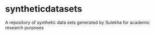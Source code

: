 # syntheticdatasets
A repository of synthetic data sets generated by Sulekha for academic research purposes
